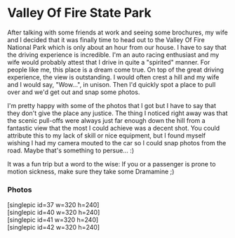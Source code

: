 # Valley Of Fire State Park
After talking with some friends at work and seeing some brochures, my wife and
I decided that it was finally time to head out to the Valley Of Fire National
Park which is only about an hour from our house. I have to say that the
driving experience is incredible. I'm an auto racing enthusiast and my wife
would probably attest that I drive in quite a "spirited" manner. For people
like me, this place is a dream come true. On top of the great driving
experience, the view is outstanding. I would often crest a hill and my wife
and I would say, "Wow...", in unison. Then I'd quickly spot a place to pull
over and we'd get out and snap some photos.

I'm pretty happy with some of the photos that I got but I have to say that
they don't give the place any justice. The thing I noticed right away was that
the scenic pull-offs were always just far enough down the hill from a
fantastic view that the most I could achieve was a decent shot. You could
attribute this to my lack of skill or nice equipment, but I found myself
wishing I had my camera mouted to the car so I could snap photos from the
road. Maybe that's something to persue... :)

It was a fun trip but a word to the wise: If you or a passenger is prone to
motion sickness, make sure they take some Dramamine ;)

### Photos

[singlepic id=37 w=320 h=240]  
[singlepic id=40 w=320 h=240]  
[singlepic id=41 w=320 h=240]  
[singlepic id=42 w=320 h=240]
